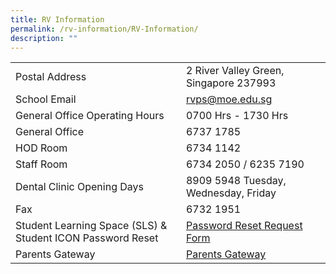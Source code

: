 ```yaml
---
title: RV Information
permalink: /rv-information/RV-Information/
description: ""
---
```

|  	|  	|
|---	|---	|
| Postal Address 	| 2 River Valley Green, Singapore 237993 	|
| School Email 	| [rvps@moe.edu.sg ](rvps@moe.edu.sg )	|
| General Office Operating Hours 	|  0700 Hrs - 1730 Hrs 	|
| General Office 	| 6737 1785 	|
| HOD Room 	| 6734 1142 	|
| Staff Room 	| 6734 2050 / 6235 7190 	|
| Dental Clinic Opening Days 	| 8909 5948 Tuesday, Wednesday, Friday 	|
| Fax 	| 6732 1951 	|
| Student Learning Space (SLS) & Student ICON Password Reset  	|  [Password Reset Request Form](https://form.gov.sg/5da6a91857a4920012781a00) 	|
| Parents Gateway 	| [Parents Gateway](/rv-partners/Parents-Gateway)	|
